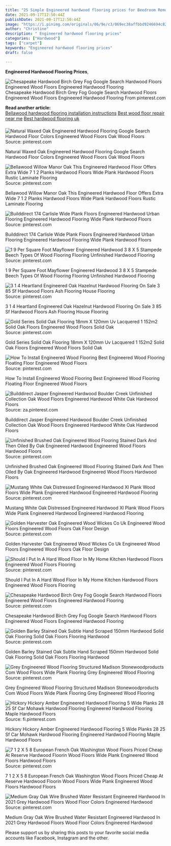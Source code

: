 ```yaml
---
title: "25 Simple Engineered hardwood flooring prices for Beedroom Remodeling"
date: 2021-09-17T12:50:44Z
publishDate: 2021-09-17T12:50:44Z
image: "https://i.pinimg.com/originals/06/9e/c3/069ec38affbbd9246694c82225ebe4ed.jpg"
author: "Christine"
description: " Engineered hardwood flooring prices"
categories: ["Hardwood"]
tags: ["carpet"]
keywords: "Engineered hardwood flooring prices"
draft: false

---
```

<!-- Head tag Code -->
**Engineered Hardwood Flooring Prices**, 

![Chesapeake Hardwood Birch Grey Fog Google Search Hardwood Floors Engineered Wood Floors Engineered Hardwood Flooring](https://i.pinimg.com/originals/73/5b/9a/735b9ab11f0917be5c5b5d38f20e39ba.jpg "Chesapeake Hardwood Birch Grey Fog Google Search Hardwood Floors Engineered Wood Floors Engineered Hardwood Flooring")
Chesapeake Hardwood Birch Grey Fog Google Search Hardwood Floors Engineered Wood Floors Engineered Hardwood Flooring From pinterest.com

**Read another article:**  
[Bellawood hardwood flooring installation instructions](/bellawood-hardwood-flooring-installation-instructions/)
[Best wood floor repair near me](/best-wood-floor-repair-near-me/)
[Best hardwood flooring uk](/best-hardwood-flooring-uk/)




### 

 


![Natural Waxed Oak Engineered Hardwood Flooring Google Search Hardwood Floor Colors Engineered Wood Floors Oak Wood Floors](https://i.pinimg.com/originals/89/e1/8d/89e18d454e964d2ae9b15468479cc780.jpg "Natural Waxed Oak Engineered Hardwood Flooring Google Search Hardwood Floor Colors Engineered Wood Floors Oak Wood Floors")
Source: pinterest.com

Natural Waxed Oak Engineered Hardwood Flooring Google Search Hardwood Floor Colors Engineered Wood Floors Oak Wood Floors  

![Bellawood Willow Manor Oak This Engineered Hardwood Floor Offers Extra Wide 7 1 2 Planks Hardwood Floors Wide Plank Hardwood Floors Rustic Laminate Flooring](https://i.pinimg.com/originals/82/0e/2a/820e2a86d0eb26b7b82ef27e5cccc65b.jpg "Bellawood Willow Manor Oak This Engineered Hardwood Floor Offers Extra Wide 7 1 2 Planks Hardwood Floors Wide Plank Hardwood Floors Rustic Laminate Flooring")
Source: pinterest.com

Bellawood Willow Manor Oak This Engineered Hardwood Floor Offers Extra Wide 7 1 2 Planks Hardwood Floors Wide Plank Hardwood Floors Rustic Laminate Flooring  

![Builddirect 174 Carlisle Wide Plank Floors Engineered Hardwood Urban Flooring Engineered Hardwood Flooring Wide Plank Hardwood Floors](https://i.pinimg.com/originals/81/42/64/814264abda53ad61194d4dc3b874ed0a.jpg "Builddirect 174 Carlisle Wide Plank Floors Engineered Hardwood Urban Flooring Engineered Hardwood Flooring Wide Plank Hardwood Floors")
Source: pinterest.com

Builddirect 174 Carlisle Wide Plank Floors Engineered Hardwood Urban Flooring Engineered Hardwood Flooring Wide Plank Hardwood Floors  

![1 9 Per Square Foot Mayflower Engineered Hardwood 3 8 X 5 Stampede Beech Types Of Wood Flooring Flooring Unfinished Hardwood Flooring](https://i.pinimg.com/originals/66/31/b6/6631b633339282ab93ffdd988f58af02.jpg "1 9 Per Square Foot Mayflower Engineered Hardwood 3 8 X 5 Stampede Beech Types Of Wood Flooring Flooring Unfinished Hardwood Flooring")
Source: pinterest.com

1 9 Per Square Foot Mayflower Engineered Hardwood 3 8 X 5 Stampede Beech Types Of Wood Flooring Flooring Unfinished Hardwood Flooring  

![3 1 4 Heartland Engineered Oak Hazelnut Hardwood Flooring On Sale 3 85 Sf Hardwood Floors Ash Flooring House Flooring](https://i.pinimg.com/originals/93/ba/f4/93baf45145eb9b292fe9684019c48d72.jpg "3 1 4 Heartland Engineered Oak Hazelnut Hardwood Flooring On Sale 3 85 Sf Hardwood Floors Ash Flooring House Flooring")
Source: pinterest.com

3 1 4 Heartland Engineered Oak Hazelnut Hardwood Flooring On Sale 3 85 Sf Hardwood Floors Ash Flooring House Flooring  

![Gold Series Solid Oak Flooring 18mm X 120mm Uv Lacquered 1 152m2 Solid Oak Floors Engineered Wood Floors Solid Oak](https://i.pinimg.com/originals/5e/d7/45/5ed745ff3e09e14515c0d1045cc52bf4.jpg "Gold Series Solid Oak Flooring 18mm X 120mm Uv Lacquered 1 152m2 Solid Oak Floors Engineered Wood Floors Solid Oak")
Source: pinterest.com

Gold Series Solid Oak Flooring 18mm X 120mm Uv Lacquered 1 152m2 Solid Oak Floors Engineered Wood Floors Solid Oak  

![How To Install Engineered Wood Flooring Best Engineered Wood Flooring Floating Floor Engineered Wood Floors](https://i.pinimg.com/originals/e9/2e/51/e92e5117c0823144b7feadd286ef9043.jpg "How To Install Engineered Wood Flooring Best Engineered Wood Flooring Floating Floor Engineered Wood Floors")
Source: pinterest.com

How To Install Engineered Wood Flooring Best Engineered Wood Flooring Floating Floor Engineered Wood Floors  

![Builddirect Jasper Engineered Hardwood Boulder Creek Unfinished Collection Oak Wood Floors Engineered Hardwood White Oak Hardwood Floors](https://i.pinimg.com/originals/84/66/3c/84663c1291f9baf25a2a6e1f3e13916d.jpg "Builddirect Jasper Engineered Hardwood Boulder Creek Unfinished Collection Oak Wood Floors Engineered Hardwood White Oak Hardwood Floors")
Source: za.pinterest.com

Builddirect Jasper Engineered Hardwood Boulder Creek Unfinished Collection Oak Wood Floors Engineered Hardwood White Oak Hardwood Floors  

![Unfinished Brushed Oak Engineered Wood Flooring Stained Dark And Then Oiled By Oak Engineered Hardwood Engineered Wood Floors Hardwood Floors](https://i.pinimg.com/originals/c2/15/ee/c215ee722ef6e30f89990cfae15e2e78.jpg "Unfinished Brushed Oak Engineered Wood Flooring Stained Dark And Then Oiled By Oak Engineered Hardwood Engineered Wood Floors Hardwood Floors")
Source: pinterest.com

Unfinished Brushed Oak Engineered Wood Flooring Stained Dark And Then Oiled By Oak Engineered Hardwood Engineered Wood Floors Hardwood Floors  

![Mustang White Oak Distressed Engineered Hardwood Xl Plank Wood Floors Wide Plank Engineered Hardwood Engineered Hardwood Flooring](https://i.pinimg.com/originals/51/80/4c/51804c28a502abf839c912b72b76b402.jpg "Mustang White Oak Distressed Engineered Hardwood Xl Plank Wood Floors Wide Plank Engineered Hardwood Engineered Hardwood Flooring")
Source: pinterest.com

Mustang White Oak Distressed Engineered Hardwood Xl Plank Wood Floors Wide Plank Engineered Hardwood Engineered Hardwood Flooring  

![Golden Harvester Oak Engineered Wood Wickes Co Uk Engineered Wood Floors Engineered Wood Floors Oak Floor Design](https://i.pinimg.com/originals/8f/96/96/8f9696779af873b446aa0738099c1774.jpg "Golden Harvester Oak Engineered Wood Wickes Co Uk Engineered Wood Floors Engineered Wood Floors Oak Floor Design")
Source: pinterest.com

Golden Harvester Oak Engineered Wood Wickes Co Uk Engineered Wood Floors Engineered Wood Floors Oak Floor Design  

![Should I Put In A Hard Wood Floor In My Home Kitchen Hardwood Floors Engineered Wood Floors Flooring](https://i.pinimg.com/originals/3c/e4/52/3ce452cbd5820bfdf0019187e60565f8.jpg "Should I Put In A Hard Wood Floor In My Home Kitchen Hardwood Floors Engineered Wood Floors Flooring")
Source: pinterest.com

Should I Put In A Hard Wood Floor In My Home Kitchen Hardwood Floors Engineered Wood Floors Flooring  

![Chesapeake Hardwood Birch Grey Fog Google Search Hardwood Floors Engineered Wood Floors Engineered Hardwood Flooring](https://i.pinimg.com/originals/73/5b/9a/735b9ab11f0917be5c5b5d38f20e39ba.jpg "Chesapeake Hardwood Birch Grey Fog Google Search Hardwood Floors Engineered Wood Floors Engineered Hardwood Flooring")
Source: pinterest.com

Chesapeake Hardwood Birch Grey Fog Google Search Hardwood Floors Engineered Wood Floors Engineered Hardwood Flooring  

![Golden Barley Stained Oak Subtle Hand Scraped 150mm Hardwood Solid Oak Flooring Solid Oak Floors Flooring Hardwood](https://i.pinimg.com/originals/28/66/a2/2866a2bafc2f3b8650c3d96ccc638cc5.jpg "Golden Barley Stained Oak Subtle Hand Scraped 150mm Hardwood Solid Oak Flooring Solid Oak Floors Flooring Hardwood")
Source: pinterest.com

Golden Barley Stained Oak Subtle Hand Scraped 150mm Hardwood Solid Oak Flooring Solid Oak Floors Flooring Hardwood  

![Grey Engineered Wood Flooring Structured Madison Stonewoodproducts Com Wood Floors Wide Plank Flooring Grey Engineered Wood Flooring](https://i.pinimg.com/originals/33/6f/f9/336ff97f463812574f4a55a1a4c91f7b.jpg "Grey Engineered Wood Flooring Structured Madison Stonewoodproducts Com Wood Floors Wide Plank Flooring Grey Engineered Wood Flooring")
Source: pinterest.com

Grey Engineered Wood Flooring Structured Madison Stonewoodproducts Com Wood Floors Wide Plank Flooring Grey Engineered Wood Flooring  

![Hickory Hickory Amber Engineered Hardwood Flooring 5 Wide Planks 28 25 Sf Car Mohawk Hardwood Flooring Engineered Hardwood Flooring Maple Hardwood Floors](https://i.pinimg.com/474x/5a/20/aa/5a20aa2165403a2aa72fdbf707ee0de8--engineered-hardwood-flooring-the-mohawk.jpg "Hickory Hickory Amber Engineered Hardwood Flooring 5 Wide Planks 28 25 Sf Car Mohawk Hardwood Flooring Engineered Hardwood Flooring Maple Hardwood Floors")
Source: fi.pinterest.com

Hickory Hickory Amber Engineered Hardwood Flooring 5 Wide Planks 28 25 Sf Car Mohawk Hardwood Flooring Engineered Hardwood Flooring Maple Hardwood Floors  

![7 1 2 X 5 8 European French Oak Washington Wood Floors Priced Cheap At Reserve Hardwood Floorin Wood Floors Wide Plank Engineered Wood Floors Hardwood Floors](https://i.pinimg.com/474x/65/98/c2/6598c2a21f39b4c0a19e6c13775a90f3.jpg "7 1 2 X 5 8 European French Oak Washington Wood Floors Priced Cheap At Reserve Hardwood Floorin Wood Floors Wide Plank Engineered Wood Floors Hardwood Floors")
Source: pinterest.com

7 1 2 X 5 8 European French Oak Washington Wood Floors Priced Cheap At Reserve Hardwood Floorin Wood Floors Wide Plank Engineered Wood Floors Hardwood Floors  

![Medium Gray Oak Wire Brushed Water Resistant Engineered Hardwood In 2021 Grey Hardwood Floors Wood Floor Colors Engineered Hardwood](https://i.pinimg.com/originals/06/9e/c3/069ec38affbbd9246694c82225ebe4ed.jpg "Medium Gray Oak Wire Brushed Water Resistant Engineered Hardwood In 2021 Grey Hardwood Floors Wood Floor Colors Engineered Hardwood")
Source: pinterest.com

Medium Gray Oak Wire Brushed Water Resistant Engineered Hardwood In 2021 Grey Hardwood Floors Wood Floor Colors Engineered Hardwood  

Please support us by sharing this posts to your favorite social media accounts like Facebook, Instagram and the other.


